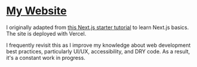 # [My Website](https://emmamoore.vercel.app/)

I originally adapted from [this Next.js starter tutorial](https://nextjs.org/learn/basics/create-nextjs-app) to learn Next.js basics. The site is deployed with Vercel.

I frequently revisit this as I improve my knowledge about web development best practices, particularly UI/UX, accessibility, and DRY code. As a result, it's a constant work in progress.
